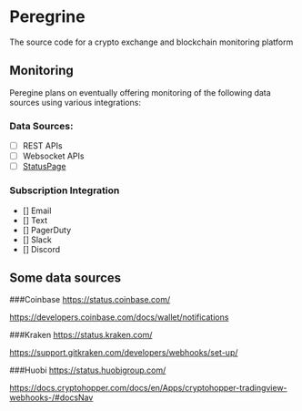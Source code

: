 # Peregrine
The source code for a crypto exchange and blockchain monitoring platform

## Monitoring
Peregine plans on eventually offering monitoring of the following data sources using various integrations:
### Data Sources:
- [ ] REST APIs
- [ ] Websocket APIs
- [ ] [StatusPage](https://www.atlassian.com/software/statuspage)

### Subscription Integration
- [] Email
- [] Text
- [] PagerDuty
- [] Slack
- [] Discord

## Some data sources
###Coinbase
https://status.coinbase.com/

https://developers.coinbase.com/docs/wallet/notifications

###Kraken
https://status.kraken.com/

https://support.gitkraken.com/developers/webhooks/set-up/

###Huobi
https://status.huobigroup.com/ 

https://docs.cryptohopper.com/docs/en/Apps/cryptohopper-tradingview-webhooks-/#docsNav
